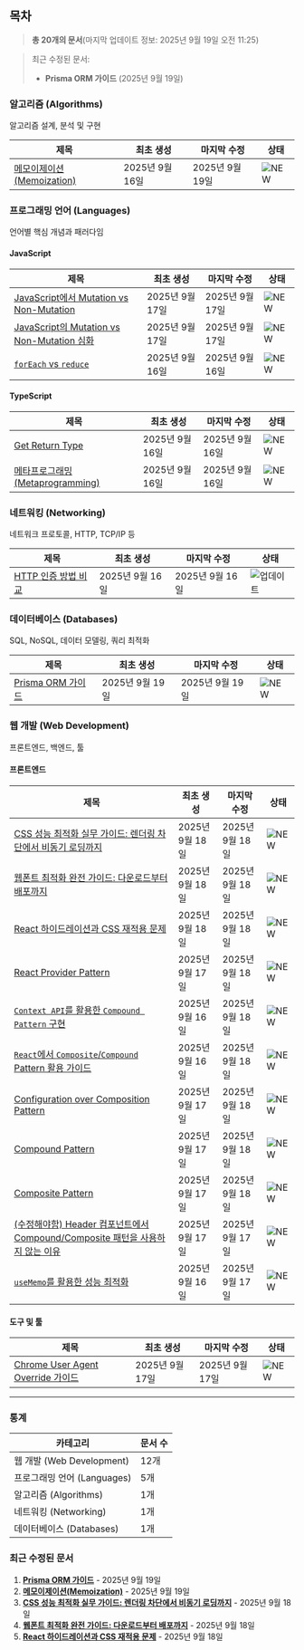 ## 목차

> **총 20개의 문서**(마지막 업데이트 정보: 2025년 9월 19일 오전 11:25)

> 최근 수정된 문서:
>- **Prisma ORM 가이드** (2025년 9월 19일)

### 알고리즘 (Algorithms)

알고리즘 설계, 분석 및 구현

| 제목 | 최초 생성 | 마지막 수정 | 상태 |
|------|----------|------------|------|
| [메모이제이션(Memoization)](/algorithms/memoization-optimization-technique.md) | 2025년 9월 16일 | 2025년 9월 19일 | ![NEW](https://img.shields.io/badge/NEW-red?style=flat-square) |

### 프로그래밍 언어 (Languages)

언어별 핵심 개념과 패러다임

#### JavaScript

| 제목 | 최초 생성 | 마지막 수정 | 상태 |
|------|----------|------------|------|
| [JavaScript에서 Mutation vs Non-Mutation](/languages/javascript/mutation-vs-non-mutation.md) | 2025년 9월 17일 | 2025년 9월 17일 | ![NEW](https://img.shields.io/badge/NEW-red?style=flat-square) |
| [JavaScript의 Mutation vs Non-Mutation 심화](/languages/javascript/mutation-vs-non-mutation-examples.md) | 2025년 9월 17일 | 2025년 9월 17일 | ![NEW](https://img.shields.io/badge/NEW-red?style=flat-square) |
| [`forEach` vs `reduce`](/languages/javascript/foreach-vs-reduce-functional-programming.md) | 2025년 9월 16일 | 2025년 9월 16일 | ![NEW](https://img.shields.io/badge/NEW-red?style=flat-square) |

#### TypeScript

| 제목 | 최초 생성 | 마지막 수정 | 상태 |
|------|----------|------------|------|
| [Get Return Type](/languages/typescript/get_return_type.md) | 2025년 9월 16일 | 2025년 9월 16일 | ![NEW](https://img.shields.io/badge/NEW-red?style=flat-square) |
| [메타프로그래밍(Metaprogramming)](/languages/typescript/metaprogramming-concept.md) | 2025년 9월 16일 | 2025년 9월 16일 | ![NEW](https://img.shields.io/badge/NEW-red?style=flat-square) |

### 네트워킹 (Networking)

네트워크 프로토콜, HTTP, TCP/IP 등

| 제목 | 최초 생성 | 마지막 수정 | 상태 |
|------|----------|------------|------|
| [HTTP 인증 방법 비교](/networking/http/http_authentication_methods.md) | 2025년 9월 16일 | 2025년 9월 16일 | ![업데이트](https://img.shields.io/badge/업데이트-blue?style=flat-square) |

### 데이터베이스 (Databases)

SQL, NoSQL, 데이터 모델링, 쿼리 최적화

| 제목 | 최초 생성 | 마지막 수정 | 상태 |
|------|----------|------------|------|
| [Prisma ORM 가이드](/databases/prisma-orm-guide.md) | 2025년 9월 19일 | 2025년 9월 19일 | ![NEW](https://img.shields.io/badge/NEW-red?style=flat-square) |

### 웹 개발 (Web Development)

프론트엔드, 백엔드, 툴

#### 프론트엔드

| 제목 | 최초 생성 | 마지막 수정 | 상태 |
|------|----------|------------|------|
| [CSS 성능 최적화 실무 가이드: 렌더링 차단에서 비동기 로딩까지](/web-development/frontend/css/preload-css-async-loading.md) | 2025년 9월 18일 | 2025년 9월 18일 | ![NEW](https://img.shields.io/badge/NEW-red?style=flat-square) |
| [웹폰트 최적화 완전 가이드: 다운로드부터 배포까지](/web-development/frontend/css/font-optimization-preload-fout.md) | 2025년 9월 18일 | 2025년 9월 18일 | ![NEW](https://img.shields.io/badge/NEW-red?style=flat-square) |
| [React 하이드레이션과 CSS 재적용 문제](/web-development/frontend/react/patterns/hydration-and-css-issues.md) | 2025년 9월 18일 | 2025년 9월 18일 | ![NEW](https://img.shields.io/badge/NEW-red?style=flat-square) |
| [React Provider Pattern](/web-development/frontend/react/patterns/react-provider-pattern.md) | 2025년 9월 17일 | 2025년 9월 18일 | ![NEW](https://img.shields.io/badge/NEW-red?style=flat-square) |
| [`Context API`를 활용한 `Compound Pattern` 구현](/web-development/frontend/react/patterns/react-context-api-compound-pattern.md) | 2025년 9월 16일 | 2025년 9월 18일 | ![NEW](https://img.shields.io/badge/NEW-red?style=flat-square) |
| [`React`에서 `Composite`/`Compound` Pattern 활용 가이드](/web-development/frontend/react/patterns/react-composite-compound-patterns.md) | 2025년 9월 16일 | 2025년 9월 18일 | ![NEW](https://img.shields.io/badge/NEW-red?style=flat-square) |
| [Configuration over Composition Pattern](/web-development/frontend/react/patterns/configuration-over-composition.md) | 2025년 9월 17일 | 2025년 9월 18일 | ![NEW](https://img.shields.io/badge/NEW-red?style=flat-square) |
| [Compound Pattern](/web-development/frontend/react/patterns/compound-pattern.md) | 2025년 9월 17일 | 2025년 9월 18일 | ![NEW](https://img.shields.io/badge/NEW-red?style=flat-square) |
| [Composite Pattern](/web-development/frontend/react/patterns/composite-pattern.md) | 2025년 9월 17일 | 2025년 9월 18일 | ![NEW](https://img.shields.io/badge/NEW-red?style=flat-square) |
| [(수정해야함) Header 컴포넌트에서 Compound/Composite 패턴을 사용하지 않는 이유](/web-development/frontend/react/pattern.md) | 2025년 9월 17일 | 2025년 9월 17일 | ![NEW](https://img.shields.io/badge/NEW-red?style=flat-square) |
| [`useMemo`를 활용한 성능 최적화](/web-development/frontend/react/optimization/react-usememo-optimization.md) | 2025년 9월 16일 | 2025년 9월 17일 | ![NEW](https://img.shields.io/badge/NEW-red?style=flat-square) |

#### 도구 및 툴

| 제목 | 최초 생성 | 마지막 수정 | 상태 |
|------|----------|------------|------|
| [Chrome User Agent Override 가이드](/web-development/tools/chrome-user-agent-override.md) | 2025년 9월 17일 | 2025년 9월 17일 | ![NEW](https://img.shields.io/badge/NEW-red?style=flat-square) |

---

### 통계

| 카테고리 | 문서 수 |
|----------|--------|
| 웹 개발 (Web Development) | 12개 |
| 프로그래밍 언어 (Languages) | 5개 |
| 알고리즘 (Algorithms) | 1개 |
| 네트워킹 (Networking) | 1개 |
| 데이터베이스 (Databases) | 1개 |

### 최근 수정된 문서

1. **[Prisma ORM 가이드](/databases/prisma-orm-guide.md)** - 2025년 9월 19일
1. **[메모이제이션(Memoization)](/algorithms/memoization-optimization-technique.md)** - 2025년 9월 19일
1. **[CSS 성능 최적화 실무 가이드: 렌더링 차단에서 비동기 로딩까지](/web-development/frontend/css/preload-css-async-loading.md)** - 2025년 9월 18일
1. **[웹폰트 최적화 완전 가이드: 다운로드부터 배포까지](/web-development/frontend/css/font-optimization-preload-fout.md)** - 2025년 9월 18일
1. **[React 하이드레이션과 CSS 재적용 문제](/web-development/frontend/react/patterns/hydration-and-css-issues.md)** - 2025년 9월 18일

